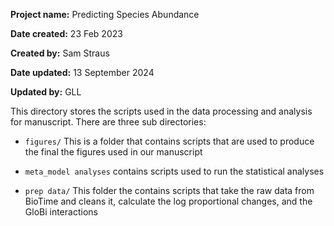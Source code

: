 **Project name:** Predicting Species Abundance

**Date created:** 23 Feb 2023

**Created by:** Sam Straus

**Date updated:** 13 September 2024

**Updated by:** GLL

This directory stores the scripts used in the data processing and analysis for manuscript. There are three sub directories:

-   `figures/` This is a folder that contains scripts that are used to produce the final the figures used in our manuscript

-   `meta_model analyses` contains scripts used to run the statistical analyses

-   `prep data/` This folder the contains scripts that take the raw data from BioTime and cleans it,  calculate the log proportional changes, and the GloBi interactions
